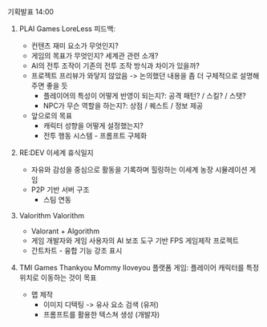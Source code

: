 기획발표
14:00

1. PLAI Games
	LoreLess
	피드백: 
	- 컨텐츠 재미 요소가 무엇인지?
	- 게임의 목표가 무엇인지? 세계관 관련 소개?
	- AI의 전투 조작이 기존의 전투 조작 방식과 차이가 있을까?
	- 프로젝트 프리뷰가 와닿지 않았음 -> 논의했던 내용을 좀 더 구체적으로 설명해주면 좋을 듯
		- 플레이어의 특성이 어떻게 반영이 되는지?: 공격 패턴? / 스킬? / 스탯?
		- NPC가 무슨 역할을 하는지?: 상점 / 퀘스트 / 정보 제공
	- 앞으로의 목표
		- 캐릭터 성향을 어떻게 설정했는지?
		- 전투 행동 시스템 - 프롬프트 구체화


2. RE:DEV
	이세계 휴식일지
	- 자유와 감성을 중심으로 활동을 기록하며 힐링하는 이세계 농장 시뮬레이션 게임
	- P2P 기반 서버 구조
		- 스팀 연동

3. Valorithm
	Valorithm
	- Valorant + Algorithm
	- 게임 개발자와 게임 사용자의 AI 보조 도구 기반 FPS 게임제작 프로젝트
	- 간트차트 - 융합 기능 강조 표시

4. TMI Games
	Thankyou Mommy Iloveyou
	플랫폼 게임: 플레이어 캐릭터를 특정 위치로 이동하는 것이 목표
	- 맵 제작
		- 이미지 디텍팅 -> 유사 요소 검색 (유저)
		- 프롬프트를 활용한 텍스쳐 생성 (개발자)